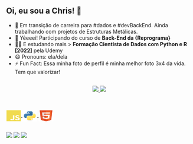 ## Oi, eu sou a Chris! 👋

- 🔭 Em transição de carreira para #dados e #devBackEnd. Ainda trabalhando com projetos de Estruturas Metálicas.
- 🌱 Yêeeei! Participando do curso de **Back-End da {Reprograma}**
- 🐱‍💻 E estudando mais > **Formação Cientista de Dados com Python e R [2022]** pela Udemy
- 😄 Pronouns: ela/dela
- ⚡ Fun Fact: Essa minha foto de perfil é minha melhor foto 3x4 da vida. Tem que valorizar!

##
<div align="center">
  <a href="https://github.com/ChrisAnDias">
  <img height="180em" src="https://github-readme-stats.vercel.app/api?username=ChrisAnDias&show_icons=true&theme=dracula&include_all_commits=true&count_private=true"/>
  <img height="180em" src="https://github-readme-stats.vercel.app/api/top-langs/?username=ChrisAnDias&layout=compact&langs_count=7&theme=dracula"/>
</div>

##
<div style="display: inline_block"><br>
  <img align="center" alt="Rafa-Js" height="30" width="40" src="https://raw.githubusercontent.com/devicons/devicon/master/icons/javascript/javascript-plain.svg">
  <img align="center" alt="Rafa-Python" height="30" width="40" src="https://raw.githubusercontent.com/devicons/devicon/master/icons/python/python-original.svg">
  <img align="center" alt="Rafa-HTML" height="30" width="40" src="https://raw.githubusercontent.com/devicons/devicon/master/icons/html5/html5-original.svg">
</div>

##
<div> 
  <a href="https://instagram.com/c.aleatory" target="_blank"><img src="https://img.shields.io/badge/-Instagram-%23E4405F?style=for-the-badge&logo=instagram&logoColor=white" target="_blank"></a>
  <a href="https://www.linkedin.com/in/déborachristyna/" target="_blank"><img src="https://img.shields.io/badge/-LinkedIn-%230077B5?style=for-the-badge&logo=linkedin&logoColor=white" target="_blank"></a>
  <a href = "mailto:cdias.proj@gmail.com"><img src="https://img.shields.io/badge/-Gmail-%23333?style=for-the-badge&logo=gmail&logoColor=red" target="_blank"></a>
  
  
